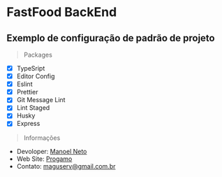 # FastFood BackEnd

## Exemplo de configuração de padrão de projeto

> Packages

- [x] TypeSript
- [x] Editor Config
- [x] Eslint
- [x] Prettier
- [x] Git Message Lint
- [x] Lint Staged
- [x] Husky
- [x] Express

> Informações

* Devoloper: [Manoel Neto](https://github.com/ManoelDev/)
* Web Site: [Progamo](https://www.progamo.com.br)
* Contato: maguserv@gmail.com.br
